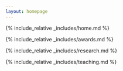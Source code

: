 ```yaml
---
layout: homepage
---
```

 

{% include_relative _includes/home.md %}

{% include_relative _includes/awards.md %}
 
{% include_relative _includes/research.md %}
 
{% include_relative _includes/teaching.md %} 
 
 
  
